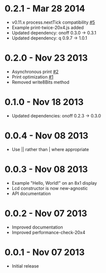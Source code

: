 0.2.1 - Mar 28 2014
===================

  * v0.11.x process.nextTick compatibility [#5](https://github.com/fivdi/lcd/issues/5)
  * Example print-twice-20x4.js added
  * Updated dependency: onoff 0.3.0 -> 0.3.1
  * Updated dependency: q 0.9.7 -> 1.0.1

0.2.0 - Nov 23 2013
===================

  * Asynchronous print [#2](https://github.com/fivdi/lcd/issues/2)
  * Print optimization [#1](https://github.com/fivdi/lcd/issues/1)
  * Removed write8Bits method

0.1.0 - Nov 18 2013
===================

  * Updated dependencies: onoff 0.2.3 -> 0.3.0

0.0.4 - Nov 08 2013
===================

  * Use || rather than | where appropriate

0.0.3 - Nov 08 2013
===================

  * Example "Hello, World!" on an 8x1 display
  * Lcd constructor is now new-agnostic
  * API documentation

0.0.2 - Nov 07 2013
===================

  * Improved documentation
  * Improved performance-check-20x4

0.0.1 - Nov 07 2013
===================

  * Initial release


